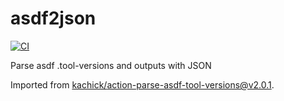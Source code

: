 # asdf2json

[![CI](https://github.com/kachick/asdf2json/actions/workflows/haskell.yml/badge.svg?branch=main)](https://github.com/kachick/asdf2json/actions/workflows/haskell.yml?query=branch%3Amain++)

Parse asdf .tool-versions and outputs with JSON

Imported from [kachick/action-parse-asdf-tool-versions@v2.0.1](https://github.com/kachick/action-parse-asdf-tool-versions/tree/v2.0.1).
